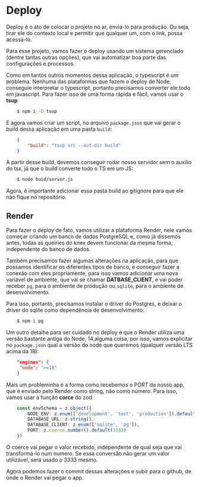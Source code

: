 # Deploy
Deploy é o ato de colocar o projeto no ar, enviá-lo para produção. Ou seja, tirar ele do contexto local e permitir que qualquer um, com o link, possa acessá-lo.

Para esse projeto, vamos fazer o deploy usando um sistema gerenciado (dentre tantas outras opções), que vai automatizar boa parte das configurações e processos. 

Como em tantos outros momentos dessa aplicação, o typescript é um problema. Nenhuma das plataformas que fazem o deploy de Node, conseguie interpretar o typescript, portanto precisamos converter ele todo em javascript. Para fazer isso de uma forma rápida e fácil, vamos usar o **tsup**

```sh
    $ npm i -D tsup
```

E agora vamos criar um script, no arquivo `package.json` que vai gerar o build dessa aplicação em uma pasta `build`:

```json
    {
        "build": "tsup src --out-dir build"
    }
```

A partir desse build, devemos conseguir rodar nosso servidor sem o auxílio do tsx, já que o build converte todo o TS em um JS:

```sh
    $ node buid/server.js
```

Agora, é importante adicionar essa pasta build ao gitignore para que ele não fique no repositório. 

## Render
Para fazer o deploy de fato, vamos utilizar a plataforma Render, nele vamos começar criando um banco de dados PostgreSQL e, como já dissemos antes, todas as queiries do knex devem funcionar da mesma forma, independente do banco de dados.

Também precisamos fazer algumas alterações na aplicação, para que possamos identificar os diferentes tipos de banco, e conseguir fazer a conexão com eles propriamente, para isso vamos adicionar uma nova variável de ambiente, que vai se chamar **DATBASE_CLIENT**, e vai poder receber `pg`, para o ambiente de produção ou `sqlite`, para o ambiente de desenvolvimento. 

Para isso, portanto, precisamos instalar o driver do Postgres, e deixar o driver do sqlite como dependência de desenvolvimento:

```sh
    $ npm i pg
```

Um outro detalhe para ser cuidado no deploy é que o Render utiliza uma versão bastante antiga do Node, 14.alguma coisa, por isso, vamos explicitar no `package.json` qual a versão do node que queremos (qualquer versão LTS acima da 18):

```json
    "engines": {
     "node": ">=18"
    }
```

Mais um probleminha é a forma como recebemos o PORT da nosso app, que é enviado pelo Render como string, não como número. Para isso, vamos usar a função **corce** do zod:

```ts
    const envSchema = z.object({
        NODE_ENV: z.enum(['development', 'test', 'production']).default('production'),
        DATABASE_URL: z.string(),
        DATABASE_CLIENT: z.enum(['sqlite', 'pg']),
        PORT: z.coerce.number().default(3333)
    })
```

O coerce vai pegar o valor recebido, independente de qual seja que vai transformá-lo num numero. Se essa conversão não gerar um valor utilizável, será usado o 3333 mesmo. 

Agora podemos fazer o commit dessas alterações e subir para o github, de onde o Render vai pegar o app.